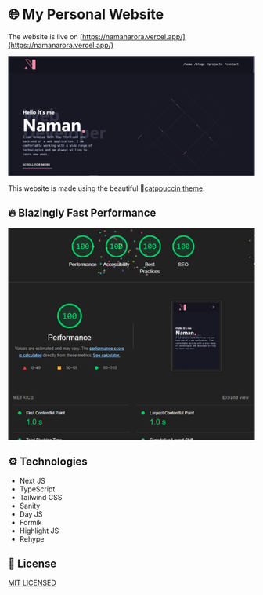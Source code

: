 # 🌐 My Personal Website

The website is live on [https://namanarora.vercel.app/](https://namanarora.vercel.app/)

![website](./assets/web.png)

This website is made using the beautiful 🌈[catppuccin theme](https://github.com/catppuccin).

## 🔥 Blazingly Fast Performance

![performance](./assets/performace.png)

## ⚙ Technologies

-   Next JS
-   TypeScript
-   Tailwind CSS
-   Sanity
-   Day JS
-   Formik
-   Highlight JS
-   Rehype

## 📝 License

[MIT LICENSED](./LICENSE)
